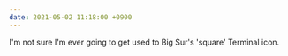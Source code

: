 ```yaml
---
date: 2021-05-02 11:18:00 +0900
---
```


I'm not sure I'm ever going to get used to Big Sur's 'square' Terminal icon.
